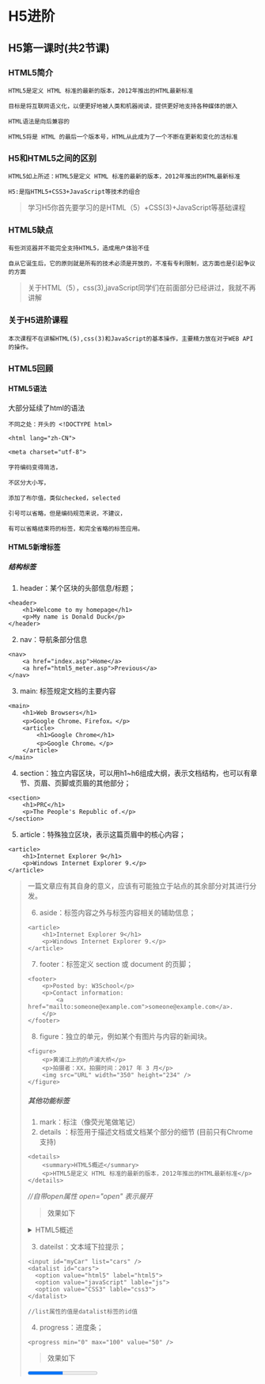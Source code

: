 # H5进阶
## H5第一课时(共2节课)
###  HTML5简介
```
HTML5是定义 HTML 标准的最新的版本，2012年推出的HTML最新标准

目标是将互联网语义化，以便更好地被人类和机器阅读，提供更好地支持各种媒体的嵌入

HTML语法是向后兼容的

HTML5将是 HTML 的最后一个版本号，HTML从此成为了一个不断在更新和变化的活标准
```

###  H5和HTML5之间的区别
```
HTML5如上所述：HTML5是定义 HTML 标准的最新的版本，2012年推出的HTML最新标准

H5:是指HTML5+CSS3+JavaScript等技术的组合
```
> 学习H5你首先要学习的是HTML（5）+CSS(3)+JavaScript等基础课程

### HTML5缺点
```
有些浏览器并不能完全支持HTML5，造成用户体验不佳

自从它诞生后，它的原则就是所有的技术必须是开放的，不准有专利限制，这方面也是引起争议的方面
```
> 关于HTML（5），css(3),javaScript同学们在前面部分已经讲过，我就不再讲解
### 关于H5进阶课程
```
本次课程不在讲解HTML(5),css(3)和JavaScript的基本操作，主要精力放在对于WEB API的操作。
```
### HTML5回顾
#### HTML5语法
大部分延续了html的语法
```
不同之处：开头的 <!DOCTYPE html>

<html lang="zh-CN">

<meta charset="utf-8">

字符编码变得简洁，

不区分大小写，

添加了布尔值，类似checked，selected

引号可以省略，但是编码规范来说，不建议，

有可以省略结束符的标签，和完全省略的标签应用。
```
#### HTML5新增标签
##### 结构标签
1. header：某个区块的头部信息/标题；
```
<header>
	<h1>Welcome to my homepage</h1>
	<p>My name is Donald Duck</p>
</header>
```
2. nav：导航条部分信息
```
<nav>
	<a href="index.asp">Home</a>
	<a href="html5_meter.asp">Previous</a>
</nav>
```
3. main: 标签规定文档的主要内容
```
<main>
  	<h1>Web Browsers</h1>
  	<p>Google Chrome、Firefox。</p>
 	<article>
    	<h1>Google Chrome</h1>
    	<p>Google Chrome。</p>
  	</article>
</main>
```
4. section：独立内容区块，可以用h1~h6组成大纲，表示文档结构，也可以有章节、页眉、页脚或页眉的其他部分；
```
<section>
    <h1>PRC</h1>
  	<p>The People's Republic of.</p>
</section>

```
5. article：特殊独立区块，表示这篇页眉中的核心内容；
```
<article>
    <h1>Internet Explorer 9</h1>
  	<p>Windows Internet Explorer 9.</p>
</article>

```
> 一篇文章应有其自身的意义，应该有可能独立于站点的其余部分对其进行分发。
> <article  元素的潜在来源：论坛帖子/报纸文章/博客条目/用户评论

6. aside：标签内容之外与标签内容相关的辅助信息；
```
<article>
  	<h1>Internet Explorer 9</h1>
  	<p>Windows Internet Explorer 9.</p>
</article>
```
7. footer：标签定义 section 或 document 的页脚；
```
<footer>
  	<p>Posted by: W3School</p>
    <p>Contact information: 
        <a href="mailto:someone@example.com">someone@example.com</a>.
    </p>
</footer>
```
8. figure：独立的单元，例如某个有图片与内容的新闻块。
```
<figure>
    <p>黄浦江上的的卢浦大桥</p>
 	<p>拍摄者：XX，拍摄时间：2017 年 3 月</p>
 	<img src="URL" width="350" height="234" />
</figure>
```

##### 其他功能标签
1. mark：标注（像荧光笔做笔记）
2. details ：标签用于描述文档或文档某个部分的细节 (目前只有Chrome支持)
```
<details>
	<summary>HTML5概述</summary>
	<p>HTML5是定义 HTML 标准的最新的版本，2012年推出的HTML最新标准</p>
</details>
```
*//自带open属性   open="open"  表示展开*
>效果如下
<details>
	<summary>HTML5概述</summary>
	<p>HTML5是定义 HTML 标准的最新的版本，2012年推出的HTML最新标准</p>
</details>

3. dateilst：文本域下拉提示；
```
<input id="myCar" list="cars" />   
<datalist id="cars">
  <option value="html5" label="html5">
  <option value="javaScript" lable="js">
  <option value="CSS3" lable="css3">
</datalist>

//list属性的值是datalist标签的id值
```

4. progress：进度条；
```
<progress min="0" max="100" value="50" />
```
>效果如下
<html>
<progress class="progress" id="progress" min="0" max="100" value="50" />
</html>


- **progress 样式的修改**
```
progress {
    width: 160px;
    border: 1px solid #0064B4;  
    background-color:#e6e6e6;
    color: #0064B4; /*IE10*/
}
progress::-moz-progress-bar { background: #0064B4; }       //火狐
progress::-webkit-progress-bar { background: #e6e6e6; }    //谷歌内核
progress::-webkit-progress-value  { background: #0064B4; }
```
- **模拟游戏（文件上传）加载进度**
```
var pro = document.querySelector("progress");    //获取progress  元素
var span = document.querySelector("span");       //获取span 元素
pro.value = 0;
setInterval(function(){
	if(pro.value <= 1000){
		var num = (Math.random()*2)+1;
		pro.value+= num;
		span.innerHTML = pro.value + "%";
	}
},500);
```

5. meter：标签定义度量衡(血值范围)。
```
<meter min="0" low="33" high="66" max="100" optimum="80" value="75"  />
```
>效果如下
<html>
<meter min="0" low="33" high="66" max="100" optimum="80" value="75"  /></br>
<meter min="0" low="33" high="66" max="100" optimum="80" value="50"  /></br>
<meter min="0" low="33" high="66" max="100" optimum="80" value="25"  /></br>
</html>

##### 例1：(模拟在线血条)

```
//默认血条初始值为100
<meter id="box" min="0" value="100"   low=20 optimum="90" high="80" max="100" >浏览器不兼容</meter><span id="text"></span><br  />

//游戏血条
var box = document.getElementById("box");
setInterval(function(){
	console.log(box.value);
	if(box.value >= 0){
		var num = (Math.random()*5)+1;     //每次少1-6的血量
		box.value-= num;
		text.innerHTML = box.value + "%";
	}
},2000);
```
#### 新增表单类型
1. email：必须输入邮件；
2. url：必须输入url地址；
3. number：必须输入数值；
4. range：必须输入一定范围内的数值；
5. Date Pickers：日期选择器；
	1. date：选取日、月、年
	2. month：选取月、年
	3. week：选取周和年
	4. time：选取时间（小时和分钟）
	5. datetime：选取时间、日、月、年（UTC时间） //不支持
	6. datetime-local：选取时间、日、月、年（本地时间）
6. search：搜索常规的文本域；
7. color：颜色
 



#### HTML5全局属性
**contenteditable：规定元素是否可以被编辑**
```
<div contenteditable="true">可以被编辑的元素</div>
```

##### 例1：（在线更改HTML样式）

*在body标签中加入style标签，（将style标签理解为自定标签）*
```
<style contenteditable>
.box{ 
    padding: 3px; 
    border: 1px solid #ccc; 
    background-color: #fff; 
}
</style>
```
*代码解释在style标签中，写入.box类的默认样式，并且设置style标签可以编辑*

*在线更改样式的标签*
```
<div class="box"></div>
```
*设置style标签的样式*
```
<style>
    body style{
	    display:block;   		//一定要写这个属性（将自定义标签设置为块级元素）
	    padding:0.6em 0.8em; 
	    border:1px dashed #ccc; 
	    background-color:#f5f5f5; 
	    color:#000; 
	    font-family:Monaco, monospace; 
	    font-size:12px; 
	    white-space:pre-wrap;   //强制不换行
	    word-wrap:break-word;
	}
</style>
```
**designMode：设置整个页面是否可以被编辑**
```
<script>
	document.designMode = "on"  //off   打开||关闭
</script>
```
**spellcheck:设置页面拼写检查**
```
<div contenteditable  spellcheck="true">拼写检查</div>

//"true"、'false'、""，值为true和""时，代表检查。
```
> 使用场合
>   1. *类型为text型的input元素*
>   2. *textarea元素*
>   3. *指定contenteditable="true" 编辑的属性*

**tabindex: 使用“tab”键进行切换顺序**

当我们敲击键盘“tab”键的时候，光标会按照顺序跳转
```
<input type="text" tabindex="3">
<input type="text" tabindex="1">
<input type="text" tabindex="2">
```
>注意：不光是input标签可以实现tab切换，只要可以获取到焦点的元素都可以实现tab切换，如：具有contenteditable=“true”的属性的标签。

**draggable:规定元素是否可以拖动**

HTML5赋予了元素新的属性--拖动，其实在HTML5中，一部分标签已经能够自己实现拖动效果了，如：img,a等标签，当然大部分标签还是不能够实现拖动，我们需要用到draggable属性。

规定元素能拖动
```
<div id="box" draggable="true">可以拖动的标签</div>
```

这样我能只能简单的拖动元素，如果我们要来回拖动标签需要用到下面的时间：
```
draggable属性：规定元素可以被拖动

ondragstart事件：开始拖动元素的事件

ondragover事件：放到何处

ondrop事件：放置的事件
```
##### 案例3：(图片的来回拖动)
HTML代码
```
//将要存放的盒子加入ondragover()和ondrop()事件，以便接收
<div class="box" ondragover="dragOver(event)" ondrop = "dragdrop(event)">
	<img draggable="true" id="dragImg"  src="../../courseDemo/img/dog.png"  />
</div>
<div class="box1" ondragover="dragOver(event)" ondrop = "dragdrop(event)"  ></div>
```

SCRIPT代码
```
<script type="text/javascript">
    dragImg.ondragstart = function (e){
    	//获取元素的ID 并将其存储到  e.dataTransfer.setData中
    	e.dataTransfer.setData("text",e.target.id);
    }

    //事件规定在何处放置被拖动的数据
    function dragOver(e){
    	//阻止默认事件
    	e.preventDefault();
    }

    //放置元素时，发生onDrap时间
    function dragdrop(e){
    	//阻止默认事件
    	e.preventDefault();
    	
    	//获取存储到e.dataTransfer.getData里面的参数 
    	var data  = e.dataTransfer.getData("text");
    	
    	//在当前的元素中追加子元素
    	e.target.appendChild(document.getElementById(data));
    }
</script>
```

#### 作业
1. html4和HTML5的不同之处，HTML5的优缺点，简述HTML5和H5的区别
2. 实现在线编辑样式
3. 实现列表的左右拖放

![image](https://note.youdao.com/yws/api/personal/file/WEBf6f653195a14024513fe8b79d2040eb0?method=getImage&version=227&cstk=-3Kn0Kyg)















